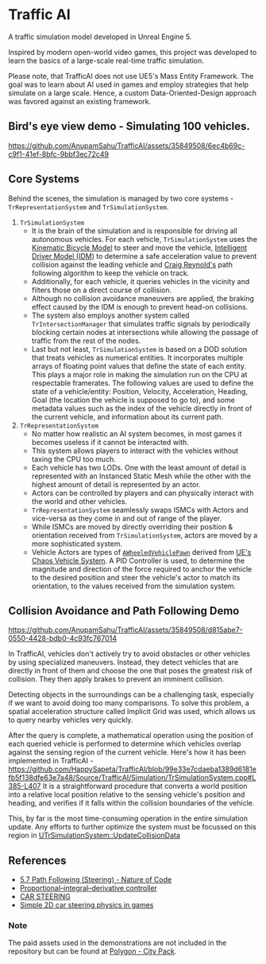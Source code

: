 # Traffic AI
A traffic simulation model developed in Unreal Engine 5.

Inspired by modern open-world video games, this project was developed to learn the basics of a large-scale real-time traffic simulation.

Please note, that TrafficAI does not use UE5's Mass Entity Framework. 
The goal was to learn about AI used in games and employ strategies that help simulate on a large scale. 
Hence, a custom Data-Oriented-Design approach was favored against an existing framework.

## Bird's eye view demo - Simulating 100 vehicles.
https://github.com/AnupamSahu/TrafficAI/assets/35849508/6ec4b69c-c9f1-41ef-8bfc-9bbf3ec72c49

## Core Systems
Behind the scenes, the simulation is managed by two core systems - `TrRepresentationSystem` and `TrSimulationSystem`.
1. `TrSimulationSystem`
   - It is the brain of the simulation and is responsible for driving all autonomous vehicles.
   For each vehicle, `TrSimulationSystem` uses the [Kinematic Bicycle Model](https://thomasfermi.github.io/Algorithms-for-Automated-Driving/Control/BicycleModel.html#id1) to steer and move the vehicle, [Intelligent Driver Model (IDM)](https://www.researchgate.net/publication/1783975_Congested_Traffic_States_in_Empirical_Observations_and_Microscopic_Simulations) to determine a safe acceleration value to prevent collision against the leading vehicle
   and [Craig Reynold's](https://www.researchgate.net/publication/2495826_Steering_Behaviors_For_Autonomous_Characters) path following algorithm to keep the vehicle on track.
   - Additionally, for each vehicle, it queries vehicles in the vicinity and filters those on a direct course of collision.
   - Although no collision avoidance maneuvers are applied, the braking effect caused by the IDM is enough to prevent head-on collisions.
   - The system also employs another system called `TrIntersectionManager` that simulates traffic signals
     by periodically blocking certain nodes at intersections while allowing the passage of traffic from the rest of the nodes.
   - Last but not least, `TrSimulationSystem` is based on a DOD solution that treats vehicles as numerical entities. It incorporates multiple arrays of floating point values that define the state of each 
     entity. This plays a major role in making the simulation run on the CPU at respectable framerates.
     The following values are used to define the state of a vehicle/entity: Position, Velocity, Acceleration, Heading, Goal (the location the vehicle is supposed to go to), and some metadata 
     values such as the index of the vehicle directly in front of the current vehicle, and information about its current path.
2. `TrRepresentationSystem`
   - No matter how realistic an AI system becomes, in most games it becomes useless if it cannot be interacted with.
   - This system allows players to interact with the vehicles without taxing the CPU too much.
   - Each vehicle has two LODs. One with the least amount of detail is represented with an Instanced Static Mesh while the other with the highest amount of detail
     is represented by an actor.
   - Actors can be controlled by players and can physically interact with the world and other vehicles.
   - `TrRepresentationSystem` seamlessly swaps ISMCs with Actors and vice-versa as they come in and out of range of the player.
   - While ISMCs are moved by directly overriding their position & orientation received from `TrSimulationSystem`, actors are moved by a more sophisticated system.
   - Vehicle Actors are types of [`AWheeledVehiclePawn`](https://dev.epicgames.com/documentation/en-us/unreal-engine/API/Plugins/ChaosVehicles/AWheeledVehiclePawn?application_version=5.3) derived from
     [UE's Chaos Vehicle System](https://dev.epicgames.com/documentation/en-us/unreal-engine/vehicles-in-unreal-engine?application_version=5.3).
     A PID Controller is used, to determine the magnitude and direction of the force required to anchor the vehicle to the desired position and steer the vehicle's actor to match its orientation, to
     the values received from the simulation system.

## Collision Avoidance and Path Following Demo
https://github.com/AnupamSahu/TrafficAI/assets/35849508/d815abe7-0550-4428-bdb0-4c93fc767014

In TrafficAI, vehicles don't actively try to avoid obstacles or other vehicles by using specialized maneuvers. Instead, they detect vehicles that are directly in front of them and choose the one that poses the greatest risk of collision. They then apply brakes to prevent an imminent collision. 

Detecting objects in the surroundings can be a challenging task, especially if we want to avoid doing too many comparisons. To solve this problem, a spatial acceleration structure called Implicit Grid was used, which allows us to query nearby vehicles very quickly.

After the query is complete, a mathematical operation using the position of each queried vehicle is performed to determine which vehicles overlap against the sensing region of the current vehicle.
Here's how it has been implemented in TrafficAI - https://github.com/HappySapeta/TrafficAI/blob/99e33e7cdaeba1389d6181efb5f138dfe63e7a48/Source/TrafficAI/Simulation/TrSimulationSystem.cpp#L385-L407
It is a straightforward procedure that converts a world position into a relative local position relative to the sensing vehicle's position and heading,
and verifies if it falls within the collision boundaries of the vehicle.

This, by far is the most time-consuming operation in the entire simulation update. Any efforts to further optimize the system must be focussed on this region in [UTrSimulationSystem::UpdateCollisionData](https://github.com/HappySapeta/TrafficAI/blob/99e33e7cdaeba1389d6181efb5f138dfe63e7a48/Source/TrafficAI/Simulation/TrSimulationSystem.cpp#L373)

## References

* [5.7 Path Following (Steering) - Nature of Code](https://www.youtube.com/watch?v=rlZYT-uvmGQ)
* [Proportional–integral–derivative controller](https://en.wikipedia.org/wiki/Proportional%E2%80%93integral%E2%80%93derivative_controller)
* [CAR STEERING](https://kidscancode.org/godot_recipes/4.x/2d/car_steering/index.html)
* [Simple 2D car steering physics in games](https://engineeringdotnet.blogspot.com/2010/04/simple-2d-car-physics-in-games.html)

### Note
The paid assets used in the demonstrations are not included in the repository but can be found at [Polygon - City Pack](https://www.unrealengine.com/marketplace/en-US/product/polygon-city-pack).
